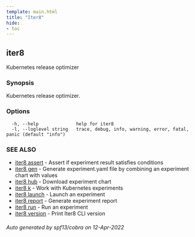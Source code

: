 ```yaml
---
template: main.html
title: "Iter8"
hide:
- toc
---
```

## iter8

Kubernetes release optimizer

### Synopsis


Kubernetes release optimizer.


### Options

```
  -h, --help              help for iter8
  -l, --loglevel string   trace, debug, info, warning, error, fatal, panic (default "info")
```

### SEE ALSO

* [iter8 assert](iter8_assert.md)	 - Assert if experiment result satisfies conditions
* [iter8 gen](iter8_gen.md)	 - Generate experiment.yaml file by combining an experiment chart with values
* [iter8 hub](iter8_hub.md)	 - Download experiment chart
* [iter8 k](iter8_k.md)	 - Work with Kubernetes experiments
* [iter8 launch](iter8_launch.md)	 - Launch an experiment
* [iter8 report](iter8_report.md)	 - Generate experiment report
* [iter8 run](iter8_run.md)	 - Run an experiment
* [iter8 version](iter8_version.md)	 - Print Iter8 CLI version

###### Auto generated by spf13/cobra on 12-Apr-2022

